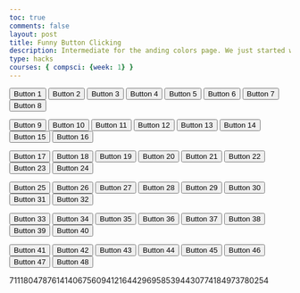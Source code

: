 ```yaml
---
toc: true
comments: false
layout: post
title: Funny Button Clicking
description: Intermediate for the anding colors page. We just started with 48 buttons, have fun clicking them all!
type: hacks
courses: { compsci: {week: 1} }
---
```





<div class="button-container">
  <!-- Row 1 -->
  <button class="button" onclick="buttonClicked(1)">Button 1</button>
  <button class="button" onclick="buttonClicked(2)">Button 2</button>
  <button class="button" onclick="buttonClicked(3)">Button 3</button>
  <button class="button" onclick="buttonClicked(4)">Button 4</button>
  <button class="button" onclick="buttonClicked(5)">Button 5</button>
  <button class="button" onclick="buttonClicked(6)">Button 6</button>
  <button class="button" onclick="buttonClicked(7)">Button 7</button>
  <button class="button" onclick="buttonClicked(8)">Button 8</button>

  <!-- Row 2 -->
  <button class="button" onclick="buttonClicked(9)">Button 9</button>
  <button class="button" onclick="buttonClicked(10)">Button 10</button>
  <button class="button" onclick="buttonClicked(11)">Button 11</button>
  <button class="button" onclick="buttonClicked(12)">Button 12</button>
  <button class="button" onclick="buttonClicked(13)">Button 13</button>
  <button class="button" onclick="buttonClicked(14)">Button 14</button>
  <button class="button" onclick="buttonClicked(15)">Button 15</button>
  <button class="button" onclick="buttonClicked(16)">Button 16</button>

  <!-- Row 3 -->
  <button class="button" onclick="buttonClicked(17)">Button 17</button>
  <button class="button" onclick="buttonClicked(18)">Button 18</button>
  <button class="button" onclick="buttonClicked(19)">Button 19</button>
  <button class="button" onclick="buttonClicked(20)">Button 20</button>
  <button class="button" onclick="buttonClicked(21)">Button 21</button>
  <button class="button" onclick="buttonClicked(22)">Button 22</button>
  <button class="button" onclick="buttonClicked(23)">Button 23</button>
  <button class="button" onclick="buttonClicked(24)">Button 24</button>

  <!-- Row 4 -->
  <button class="button" onclick="buttonClicked(25)">Button 25</button>
  <button class="button" onclick="buttonClicked(26)">Button 26</button>
  <button class="button" onclick="buttonClicked(27)">Button 27</button>
  <button class="button" onclick="buttonClicked(28)">Button 28</button>
  <button class="button" onclick="buttonClicked(29)">Button 29</button>
  <button class="button" onclick="buttonClicked(30)">Button 30</button>
  <button class="button" onclick="buttonClicked(31)">Button 31</button>
  <button class="button" onclick="buttonClicked(32)">Button 32</button>

  <!-- Row 5 -->
  <button class="button" onclick="buttonClicked(33)">Button 33</button>
  <button class="button" onclick="buttonClicked(34)">Button 34</button>
  <button class="button" onclick="buttonClicked(35)">Button 35</button>
  <button class="button" onclick="buttonClicked(36)">Button 36</button>
  <button class="button" onclick="buttonClicked(37)">Button 37</button>
  <button class="button" onclick="buttonClicked(38)">Button 38</button>
  <button class="button" onclick="buttonClicked(39)">Button 39</button>
  <button class="button" onclick="buttonClicked(40)">Button 40</button>

  <!-- Row 6 -->
  <button class="button" onclick="buttonClicked(41)">Button 41</button>
  <button class="button" onclick="buttonClicked(42)">Button 42</button>
  <button class="button" onclick="buttonClicked(43)">Button 43</button>
  <button class="button" onclick="buttonClicked(44)">Button 44</button>
  <button class="button" onclick="buttonClicked(45)">Button 45</button>
  <button class="button" onclick="buttonClicked(46)">Button 46</button>
  <button class="button" onclick="buttonClicked(47)">Button 47</button>
  <button class="button" onclick="buttonClicked(48)">Button 48</button>
</div>

<p class="hidden">711180478761414067560941216442969585394430774184973780254</p>

<script src="../../../assets/js/buttonclick.js" type="text/javascript"></script>
